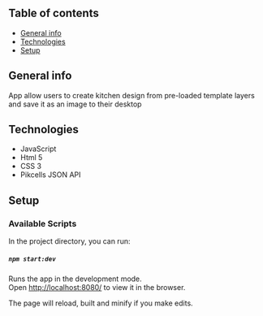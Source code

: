 ## Table of contents
* [General info](#general-info)
* [Technologies](#technologies)
* [Setup](#setup)

## General info

App allow users to create kitchen design from pre-loaded template layers and save it as an image to their desktop

## Technologies

* JavaScript
* Html 5
* CSS 3
* Pikcells JSON API


## Setup


### Available Scripts

In the project directory, you can run:

##### `npm start:dev`

Runs the app in the development mode.<br />
Open [http://localhost:8080/](http://localhost:8080/) to view it in the browser.

The page will reload, built and minify if you make edits.<br />




